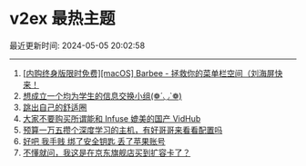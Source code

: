 # v2ex 最热主题

最近更新时间: 2024-05-05 20:02:58

--- 
1. [[内购终身版限时免费][macOS] Barbee - 拯救你的菜单栏空间（刘海屏快来！](https://www.v2ex.com/t/1037737) 
2. [想成立一个均为学生的信息交换小组(❁´◡`❁)](https://www.v2ex.com/t/1037741) 
3. [跳出自己的舒适圈](https://www.v2ex.com/t/1037771) 
4. [大家不要购买所谓能和 Infuse 媲美的国产 VidHub](https://www.v2ex.com/t/1037783) 
5. [预算一万五攒个深度学习的主机，有好哥哥来看看配置吗](https://www.v2ex.com/t/1037774) 
6. [好吧 我手贱 绑了安全钥匙 丢了苹果账号](https://www.v2ex.com/t/1037786) 
7. [不懂就问，我这是在京东旗舰店买到扩容卡了？](https://www.v2ex.com/t/1037744) 
